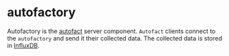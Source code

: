 autofactory
===========

Autofactory is the [autofact](https://github.com/mohae/autofact) server component.  `Autofact` clients connect to the `autofactory` and send it their collected data.  The collected data is stored in [InfluxDB](https://influxdata.com).
